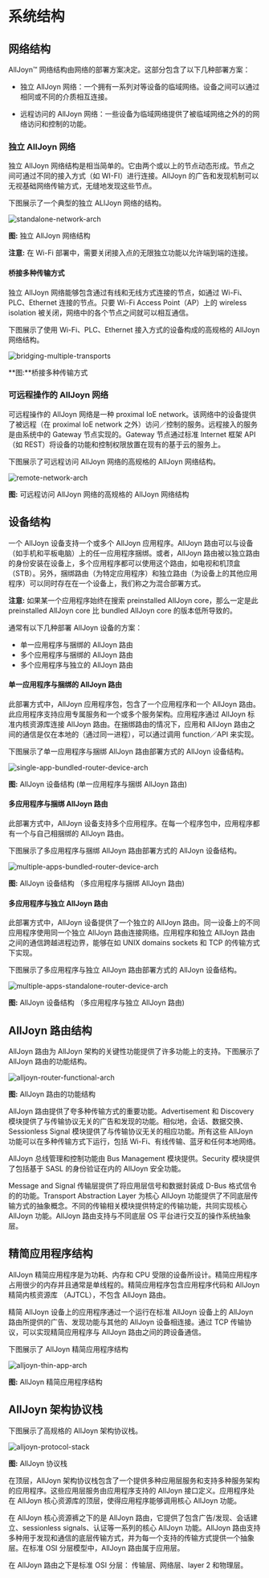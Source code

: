 # 系统结构

## 网络结构

AllJoyn&trade; 网络结构由网络的部署方案决定。这部分包含了以下几种部署方案：

* 独立 AllJoyn 网络：一个拥有一系列对等设备的临域网络。设备之间可以通过相同或不同的介质相互连接。

* 远程访问的 AllJoyn 网络：一些设备为临域网络提供了被临域网络之外的的网络访问和控制的功能。

### 独立 AllJoyn 网络

独立 AllJoyn 网络结构是相当简单的。它由两个或以上的节点动态形成。节点之间可通过不同的接入方式（如 WI-FI）进行连接。AllJoyn 的广告和发现机制可以无视基础网络传输方式，无缝地发现这些节点。

下图展示了一个典型的独立 ALlJoyn 网络的结构。

![standalone-network-arch][standalone-network-arch]

**图:** 独立 AllJoyn 网络结构

**注意:** 在 Wi-Fi 部署中，需要关闭接入点的无限独立功能以允许端到端的连接。

#### 桥接多种传输方式

独立 AllJoyn 网络能够包含通过有线和无线方式连接的节点，如通过 Wi-Fi、PLC、Ethernet 连接的节点。只要 Wi-Fi Access Point（AP）上的 wireless isolation 被关闭，网络中的各个节点之间就可以相互通信。

下图展示了使用 Wi-Fi、PLC、Ethernet 接入方式的设备构成的高规格的 AllJoyn 网络结构。

![bridging-multiple-transports][bridging-multiple-transports]

**图:**桥接多种传输方式

### 可远程操作的 AllJoyn 网络

可远程操作的 AllJoyn 网络是一种 proximal IoE network。该网络中的设备提供了被远程（在 proximal IoE network 之外）访问／控制的服务。远程接入的服务是由系统中的 Gateway 节点实现的。Gateway 节点通过标准 Internet 框架 API（如 REST）将设备的功能和控制权限放置在现有的基于云的服务上。

下图展示了可远程访问 AllJoyn 网络的高规格的 AllJoyn 网络结构。

![remote-network-arch][remote-network-arch]

**图:** 可远程访问 AllJoyn 网络的高规格的 AllJoyn 网络结构

## 设备结构

一个 AllJoyn 设备支持一个或多个 AllJoyn 应用程序。AllJoyn 路由可以与设备（如手机和平板电脑）上的任一应用程序捆绑。或者，AllJoyn 路由被以独立路由的身份安装在设备上，多个应用程序都可以使用这个路由，如电视和机顶盒（STB）。另外，捆绑路由（为特定应用程序）和独立路由（为设备上的其他应用程序）可以同时存在在一个设备上，我们称之为混合部署方式。

**注意:** 如果某一个应用程序始终在搜索 preinstalled AllJoyn core，那么一定是此 preinstalled AllJoyn core 比 bundled AllJoyn core 的版本低所导致的。

通常有以下几种部署 AllJoyn 设备的方案：

* 单一应用程序与捆绑的 AllJoyn 路由
* 多个应用程序与捆绑的 AllJoyn 路由
* 多个应用程序与独立的 AllJoyn 路由

#### 单一应用程序与捆绑的 AllJoyn 路由

此部署方式中，AllJoyn 应用程序包，包含了一个应用程序和一个 AllJoyn 路由。此应用程序支持应用专属服务和一个或多个服务架构。应用程序通过 AllJoyn 标准内核资源库连接 AllJoyn 路由。在捆绑路由的情况下，应用和 AllJoyn 路由之间的通信是仅在本地的（通过同一进程），可以通过调用 function／API 来实现。

下图展示了单一应用程序与捆绑 AllJoyn 路由部署方式的 AllJoyn 设备结构。

![single-app-bundled-router-device-arch][single-app-bundled-router-device-arch]

**图:** AllJoyn 设备结构 (单一应用程序与捆绑 AllJoyn 路由)

#### 多应用程序与捆绑 AllJoyn 路由

此部署方式中，AllJoyn 设备支持多个应用程序。在每一个程序包中，应用程序都有一个与自己相捆绑的 AllJoyn 路由。

下图展示了多应用程序与捆绑 AllJoyn 路由部署方式的 AllJoyn 设备结构。

![multiple-apps-bundled-router-device-arch][multiple-apps-bundled-router-device-arch]

**图:** AllJoyn 设备结构 （多应用程序与捆绑 AllJoyn 路由)

#### 多应用程序与独立 AllJoyn 路由

此部署方式中，AllJoyn 设备提供了一个独立的 AllJoyn 路由。同一设备上的不同应用程序使用同一个独立 AllJoyn 路由连接网络。应用程序和独立 AllJoyn 路由之间的通信跨越进程边界，能够在如 UNIX domains sockets 和 TCP 的传输方式下实现。

下图展示了多应用程序与独立 AllJoyn 路由部署方式的 AllJoyn 设备结构。

![multiple-apps-standalone-router-device-arch][multiple-apps-standalone-router-device-arch]

**图:** AllJoyn 设备结构 （多应用程序与独立 AllJoyn 路由)

## AllJoyn 路由结构

AllJoyn 路由为 AllJoyn 架构的关键性功能提供了许多功能上的支持。下图展示了 AllJoyn 路由的功能结构。

![alljoyn-router-functional-arch][alljoyn-router-functional-arch]

**图:** AllJoyn 路由的功能结构

AllJoyn 路由提供了夸多种传输方式的重要功能。Advertisement 和 Discovery 模块提供了与传输协议无关的广告和发现的功能。相似地，会话、数据交换、Sessionless Signal 模块提供了与传输协议无关的相应功能。所有这些 AllJoyn 功能可以在多种传输方式下运行，包括 Wi-Fi、有线传输、蓝牙和任何本地网络。

AllJoyn 总线管理和控制功能由 Bus Management 模块提供。Security 模块提供了包括基于 SASL 的身份验证在内的 AllJoyn 安全功能。

Message and Signal 传输层提供了将应用层信号和数据封装成 D-Bus 格式信令的的功能。Transport Abstraction Layer 为核心 AllJoyn 功能提供了不同底层传输方式的抽象概念。不同的传输相关模块提供特定的传输功能，共同实现核心 AllJoyn 功能。AllJoyn 路由支持与不同底层 OS 平台进行交互的操作系统抽象层。

## 精简应用程序结构

AllJoyn 精简应用程序是为功耗、内存和 CPU 受限的设备所设计。精简应用程序占用很少的内存并且通常是单线程的。精简应用程序包含应用程序代码和 AllJoyn 精简内核资源库 （AJTCL），不包含 AllJoyn 路由。

精简 AllJoyn 设备上的应用程序通过一个运行在标准 AllJoyn 设备上的 AllJoyn 路由所提供的广告、发现功能与其他的 AllJoyn 设备相连接。通过 TCP 传输协议，可以实现精简应用程序与 AllJoyn 路由之间的跨设备通信。

下图展示了 AllJoyn 精简应用程序结构

![alljoyn-thin-app-arch][alljoyn-thin-app-arch]

**图:** AllJoyn 精简应用程序结构

## AllJoyn 架构协议栈

下图展示了高规格的 AllJoyn 架构协议栈。

![alljoyn-protocol-stack][alljoyn-protocol-stack]

**图:** AllJoyn 协议栈

在顶层，AllJoyn 架构协议栈包含了一个提供多种应用层服务和支持多种服务架构的应用程序。这些应用层服务由应用程序支持的 AllJoyn 接口定义。应用程序处在 AllJoyn 核心资源库的顶层，使得应用程序能够调用核心 AllJoyn 功能。

在 AllJoyn 核心资源裤之下的是 AllJoyn 路由，它提供了包含广告/发现、会话建立、sessionless signals、认证等一系列的核心 AllJoyn 功能。AllJoyn 路由支持多种用于发现和通信的底层传输方式，并为每一个支持的传输方式提供一个抽象层。在标准 OSI 分层模型中，AllJoyn 路由属于应用层。

在 AllJoyn 路由之下是标准 OSI 分层：
传输层、网络层、layer 2 和物理层。



[standalone-network-arch]: /files/learn/system-desc/standalone-network-arch.png
[bridging-multiple-transports]: /files/learn/system-desc/bridging-multiple-transports.png
[remote-network-arch]: /files/learn/system-desc/remote-network-arch.png
[single-app-bundled-router-device-arch]: /files/learn/system-desc/single-app-bundled-router-device-arch.png
[multiple-apps-bundled-router-device-arch]: /files/learn/system-desc/multiple-apps-bundled-router-device-arch.png
[multiple-apps-standalone-router-device-arch]: /files/learn/system-desc/multiple-apps-standalone-router-device-arch.png
[alljoyn-router-functional-arch]: /files/learn/system-desc/alljoyn-router-functional-arch.png
[alljoyn-thin-app-arch]: /files/learn/system-desc/alljoyn-thin-app-arch.png
[alljoyn-protocol-stack]: /files/learn/system-desc/alljoyn-protocol-stack.png
